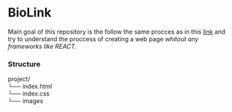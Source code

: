 # BioLink
Main goal of this repository is the follow the same procces as in this [link](https://www.youtube.com/watch?v=u71pHOyvBp0&t=18s) and try to understand the proccess of creating a web page *whitout any frameworks like REACT.*

### Structure

project/  
└── index.html  
└── index.css  
└── images  

